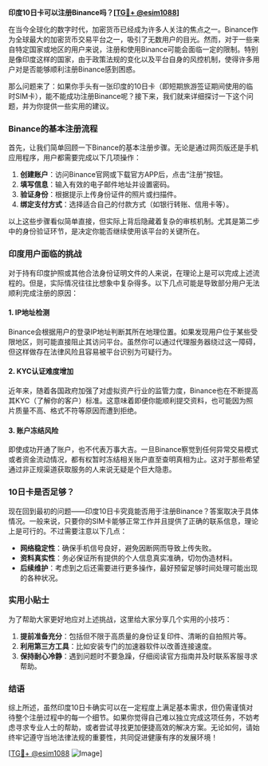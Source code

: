 **印度10日卡可以注册Binance吗？[[TG💪+ @esim1088](https://t.me/s/esim1088)]**

在当今全球化的数字时代，加密货币已经成为许多人关注的焦点之一。Binance作为全球最大的加密货币交易平台之一，吸引了无数用户的目光。然而，对于一些来自特定国家或地区的用户来说，注册和使用Binance可能会面临一定的限制。特别是像印度这样的国家，由于政策法规的变化以及平台自身的风控机制，使得许多用户对是否能够顺利注册Binance感到困惑。

那么问题来了：如果你手头有一张印度的10日卡（即短期旅游签证期间使用的临时SIM卡），能不能成功注册Binance呢？接下来，我们就来详细探讨一下这个问题，并为你提供一些实用的建议。

### Binance的基本注册流程

首先，让我们简单回顾一下Binance的基本注册步骤。无论是通过网页版还是手机应用程序，用户都需要完成以下几项操作：

1. **创建账户**：访问Binance官网或下载官方APP后，点击“注册”按钮。
2. **填写信息**：输入有效的电子邮件地址并设置密码。
3. **验证身份**：根据提示上传身份证件的照片或扫描件。
4. **绑定支付方式**：选择适合自己的付款方式（如银行转账、信用卡等）。

以上这些步骤看似简单直接，但实际上背后隐藏着复杂的审核机制。尤其是第二步中的身份验证环节，是决定你能否继续使用该平台的关键所在。

### 印度用户面临的挑战

对于持有印度护照或其他合法身份证明文件的人来说，在理论上是可以完成上述流程的。但是，实际情况往往比想象中复杂得多。以下几点可能是导致部分用户无法顺利完成注册的原因：

#### 1. IP地址检测
Binance会根据用户的登录IP地址判断其所在地理位置。如果发现用户位于某些受限地区，则可能直接阻止其访问平台。虽然你可以通过代理服务器绕过这一障碍，但这样做存在法律风险且容易被平台识别为可疑行为。

#### 2. KYC认证难度增加
近年来，随着各国政府加强了对虚拟资产行业的监管力度，Binance也在不断提高其KYC（了解你的客户）标准。这意味着即便你能顺利提交资料，也可能因为照片质量不高、格式不符等原因而遭到拒绝。

#### 3. 账户冻结风险
即使成功开通了账户，也不代表万事大吉。一旦Binance察觉到任何异常交易模式或者资金流动情况，都有权暂时冻结相关账户直至查明真相为止。这对于那些希望通过非正规渠道获取服务的人来说无疑是个巨大隐患。

### 10日卡是否足够？

现在回到最初的问题——印度10日卡究竟能否用于注册Binance？答案取决于具体情况。一般来说，只要你的SIM卡能够正常工作并且提供了正确的联系信息，理论上是可行的。不过需要注意以下几点：

- **网络稳定性**：确保手机信号良好，避免因断网而导致上传失败。
- **资料真实性**：务必保证所有提供的个人信息真实准确，切勿伪造材料。
- **后续维护**：考虑到之后还需要进行更多操作，最好预留足够时间处理可能出现的各种状况。

### 实用小贴士

为了帮助大家更好地应对上述挑战，这里给大家分享几个实用的小技巧：

1. **提前准备充分**：包括但不限于高质量的身份证复印件、清晰的自拍照片等。
2. **利用第三方工具**：比如安装专门的加速器软件以改善连接速度。
3. **保持耐心冷静**：遇到问题时不要急躁，仔细阅读官方指南并及时联系客服寻求帮助。

### 结语

综上所述，虽然印度10日卡确实可以在一定程度上满足基本需求，但仍需谨慎对待整个注册过程中的每一个细节。如果你觉得自己难以独立完成这项任务，不妨考虑寻求专业人士的帮助，或者尝试寻找更加便捷高效的解决方案。无论如何，请始终牢记遵守当地法律法规的重要性，共同促进健康有序的发展环境！

[[TG💪+ @esim1088](https://t.me/s/esim1088) ![Image](https://i.postimg.cc/4NQfJmqS/Snipaste-2025-05-13-00-14-12.png)]